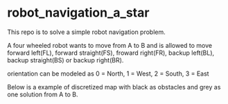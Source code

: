 # robot_navigation_a_star

This repo is to solve a simple robot navigation problem.

A four wheeled robot wants to move from A to B and is allowed to move forward left(FL), forward straight(FS), froward  right(FR), backup left(BL), backup straight(BS) or backup right(BR).

orientation can be modeled as 0 = North, 1 = West, 2 = South, 3 = East

Below is a example of discretized map with black as obstacles and grey as one solution from A to B.